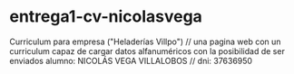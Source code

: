 # entrega1-cv-nicolasvega
Curriculum para empresa ("Heladerías Villpo") // una pagina web con un curriculum capaz de cargar datos alfanuméricos con la posibilidad de ser enviados
alumno: NICOLÁS VEGA VILLALOBOS // dni: 37636950

